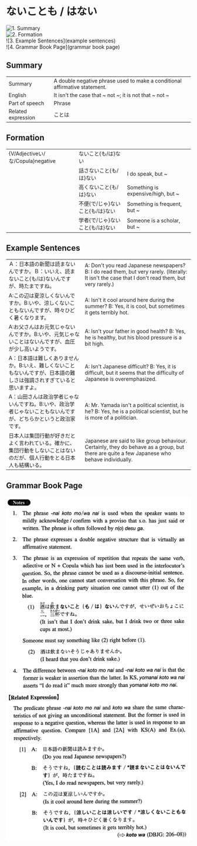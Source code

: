 # ないことも / はない

![1. Summary](summary)<br>
![2. Formation](formation)<br>
![3. Example Sentences](example sentences)<br>
![4. Grammar Book Page](grammar book page)<br>


## Summary

<table><tr>   <td>Summary</td>   <td>A double negative phrase used to make a conditional affirmative statement.</td></tr><tr>   <td>English</td>   <td>It isn't the case that ~ not ~; it is not that ~ not ~</td></tr><tr>   <td>Part of speech</td>   <td>Phrase</td></tr><tr>   <td>Related expression</td>   <td>ことは</td></tr></table>

## Formation

<table class="table"><tbody><tr class="tr head"><td class="td"><span class="bold">{V/Adjectiveい/な/Copula}negative</span></td><td class="td"><span class="concept">ないこと</span><span>{</span><span class="concept">も</span><span>/</span><span class="concept">は</span><span>}</span><span class="concept">ない</span></td><td class="td"></td></tr><tr class="tr"><td class="td"></td><td class="td"><span>話さ</span><span class="concept">ないこと</span><span>{</span><span class="concept">も</span><span>/</span><span class="concept">は</span><span>}</span><span class="concept">ない</span></td><td class="td"><span>I do speak, but ~</span></td></tr><tr class="tr"><td class="td"></td><td class="td"><span>高く</span><span class="concept">ないこと</span><span>{</span><span class="concept">も</span><span>/</span><span class="concept">は</span><span>}</span><span class="concept">ない</span></td><td class="td"><span>Something is expensive/high, but ~</span></td></tr><tr class="tr"><td class="td"></td><td class="td"><span>不便{で/じゃ}</span><span class="concept">ないこと</span><span>{</span><span class="concept">も</span><span>/</span><span class="concept">は</span><span>}</span><span class="concept">ない</span></td><td class="td"><span>Something is frequent, but ~</span></td></tr><tr class="tr"><td class="td"></td><td class="td"><span>学者{で/じゃ}</span><span class="concept">ないこと</span><span>{</span><span class="concept">も</span><span>/</span><span class="concept">は</span><span>}</span><span class="concept">ない</span></td><td class="td"><span>Someone is a scholar, but ~</span></td></tr></tbody></table>

## Example Sentences

<table><tr>   <td>Ａ：日本語の新聞は読まないんですか。Ｂ：いいえ、読まないこと{も/は}ないんですが、時たまですね。</td>   <td>A: Don't you read Japanese newspapers? B: I do read them, but very rarely. (literally: It isn't the case that I don't read them, but very rarely.)</td></tr><tr>   <td>A:この辺は夏涼しくないんですか。B:いや、涼しくないこともないんですが、時々ひどく暑くなります。</td>   <td>A: Isn't it cool around here during the summer? B: Yes, it is cool, but sometimes it gets terribly hot.</td></tr><tr>   <td>A:お父さんはお元気じゃないんですか。B:いや、元気じゃないことはないんですが、血圧が少し高いようです。</td>   <td>A: Isn't your father in good health? B: Yes, he is healthy, but his blood pressure is a bit high.</td></tr><tr>   <td>A：日本語は難しくありませんか。B:いえ、難しくないこともないんですが、日本語の難しさは強調されすぎていると思いますよ。</td>   <td>A: Isn't Japanese difficult? B: Yes, it is difficult, but it seems that the difficulty of Japanese is overemphasized.</td></tr><tr>   <td>A：山田さんは政治学者じゃないんですね。B:いや、政治学者じゃないこともないんですが、どちらかというと政治家です。</td>   <td>A: Mr. Yamada isn't a political scientist, is he? B: Yes, he is a political scientist, but he is more of a politician.</td></tr><tr>   <td>日本人は集団行動が好きだとよく言われている。確かに、集団行動をしないことはないのだが、個人行動をとる日本人も結構いる。</td>   <td>Japanese are said to like group behaviour. Certainly, they do behave as a group, but there are quite a few Japanese who behave individually.</td></tr></table>

## Grammar Book Page

![](../img/Intermediateないことも／はない.png)

